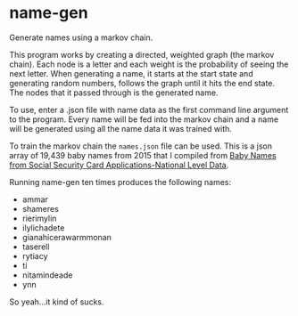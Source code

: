 name-gen
========

Generate names using a markov chain.

This program works by creating a directed, weighted graph (the markov chain). Each node is a letter and each weight is
the probability of seeing the next letter. When generating a name, it starts at the start state and generating random
numbers, follows the graph until it hits the end state. The nodes that it passed through is the generated name.

To use, enter a .json file with name data as the first command line argument to the program. Every name
will be fed into the markov chain and a name will be generated using all the name data it was trained with.

To train the markov chain the `names.json` file can be used. This is a json array of 19,439 baby names from 2015 that I compiled from
[Baby Names from Social Security Card Applications-National Level Data](https://catalog.data.gov/dataset/baby-names-from-social-security-card-applications-national-level-data).

Running name-gen ten times produces the following names:

- ammar
- shameres
- rierimylin
- ilylichadete
- gianahicerawarmmonan
- taserell
- rytiacy
- ti
- nitamindeade
- ynn

So yeah...it kind of sucks.
